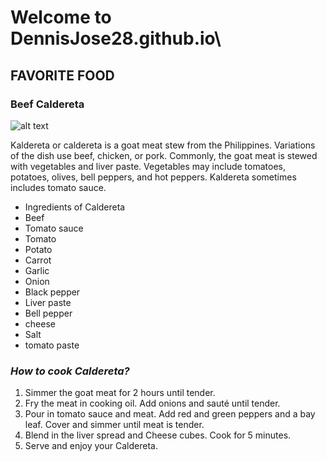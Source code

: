 # Welcome to DennisJose28.github.io\



##                   **FAVORITE FOOD**
### **Beef Caldereta**
![alt text](https://anytots.com/wp-content/uploads/2021/02/Beef-Caldereta-Instant-Pot-1-720x540.jpg)





Kaldereta or caldereta is a goat meat stew from the Philippines. Variations of the dish use beef, chicken, or pork. Commonly, the goat meat is stewed with vegetables and liver paste. Vegetables may include tomatoes, potatoes, olives, bell peppers, and hot peppers. Kaldereta sometimes includes tomato sauce.




- Ingredients of Caldereta
- Beef 
- Tomato sauce
- Tomato
- Potato
- Carrot
- Garlic
- Onion
- Black pepper
- Liver paste
- Bell pepper
- cheese 
- Salt
- tomato paste

### *How to cook Caldereta?*
1. 	Simmer the goat meat for 2 hours until tender.
2. 	Fry the meat in cooking oil. Add onions and sauté until tender.
3.  Pour in tomato sauce and meat. Add red and green peppers and a bay leaf. Cover and simmer until meat is tender.
4.  Blend in the liver spread and Cheese cubes. Cook for 5 minutes.
5.  Serve and enjoy your Caldereta.
